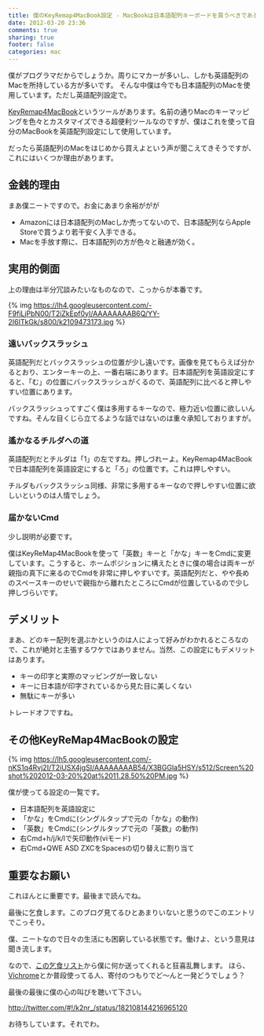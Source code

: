 ```yaml
---
title: 僕のKeyRemap4MacBook設定 - MacBookは日本語配列キーボードを買うべきである
date: 2012-03-20 23:36
comments: true
sharing: true
footer: false
categories: mac
---
```


僕がプログラマだからでしょうか。周りにマカーが多いし、しかも英語配列のMacを所持している方が多いです。
そんな中僕は今でも日本語配列のMacを使用しています。ただし英語配列設定で。

[KeyRemap4MacBook][1]というツールがあります。名前の通りMacのキーマッピングを色々とカスタマイズできる超便利ツールなのですが、僕はこれを使って自分のMacBookを英語配列設定にして使用しています。

だったら英語配列のMacをはじめから買えよという声が聞こえてきそうですが、これにはいくつか理由があります。

[1]: http://pqrs.org/macosx/keyremap4macbook/index.html.ja

## 金銭的理由

まあ僕ニートですので。お金にあまり余裕ががが

* Amazonには日本語配列のMacしか売ってないので、日本語配列ならApple Storeで買うより若干安く入手できる。
* Macを手放す際に、日本語配列の方が色々と融通が効く。

## 実用的側面

上の理由は半分冗談みたいなものなので、こっからが本番です。

{% img https://lh4.googleusercontent.com/-F9fiLjPbN00/T2iZkEpf0yI/AAAAAAAAB6Q/YY-2I6ITkGk/s800/k2109473173.jpg %}

### 遠いバックスラッシュ

英語配列だとバックスラッシュの位置が少し遠いです。画像を見てもらえば分かるとおり、エンターキーの上、一番右端にあります。日本語配列を英語設定にすると、「む」の位置にバックスラッシュがくるので、英語配列に比べると押しやすい位置にあります。

バックスラッシュってすごく僕は多用するキーなので、極力近い位置に欲しいんですね。そんな目くじら立てるような話ではないのは重々承知しておりますが。

### 遙かなるチルダへの道

英語配列だとチルダは「1」の左ですね。押しづれーよ。KeyRemap4MacBookで日本語配列を英語設定にすると「ろ」の位置です。これは押しやすい。

チルダもバックスラッシュ同様、非常に多用するキーなので押しやすい位置に欲しいというのは人情でしょう。

### 届かないCmd

少し説明が必要です。

僕はKeyReMap4MacBookを使って「英数」キーと「かな」キーをCmdに変更しています。こうすると、ホームポジションに構えたときに僕の場合は両キーが親指の真下に来るのでCmdを非常に押しやすいです。英語配列だと、やや長めのスペースキーのせいで親指から離れたところにCmdが位置しているので少し押しづらいです。

## デメリット

まあ、どのキー配列を選ぶかというのは人によって好みがわかれるところなので、これが絶対と主張するワケではありません。当然、この設定にもデメリットはあります。

* キーの印字と実際のマッピングが一致しない
* キーに日本語が印字されているから見た目に美しくない
* 無駄にキーが多い

トレードオフですね。

## その他KeyReMap4MacBookの設定

{% img https://lh5.googleusercontent.com/-nKS1q4Rvj2I/T2iUSX4jgSI/AAAAAAAAB54/X3BGGla5HSY/s512/Screen%20shot%202012-03-20%20at%2011.28.50%20PM.jpg %}

僕が使ってる設定の一覧です。

* 日本語配列を英語設定に
* 「かな」をCmdに(シングルタップで元の「かな」の動作)
* 「英数」をCmdに(シングルタップで元の「英数」の動作)
* 右Cmd+h/j/k/lで矢印動作(viモード)
* 右Cmd+QWE ASD ZXCをSpacesの切り替えに割り当て

## 重要なお願い

これほんとに重要です。最後まで読んでね。

最後に乞食します。このブログ見てるひとあまりいないと思うのでこのエントリでこっそり。

僕、ニートなので日々の生活にも困窮している状態です。働けよ、という意見は聞き流します。

なので、[この乞食リスト][2]から僕に何か送ってくれると狂喜乱舞します。
ほら、[Vichrome][3]とか普段使ってる人、寄付のつもりでど〜んと一発どうでしょう？

最後の最後に僕の心の叫びを聴いて下さい。

<http://twitter.com/#!/k2nr_/status/182108144216965120>

お待ちしています。それでわ。

[2]: http://www.amazon.co.jp/registry/wishlist/3RAOAVXS8DJUV
[3]: https://chrome.google.com/webstore/detail/gghkfhpblkcmlkmpcpgaajbbiikbhpdi
